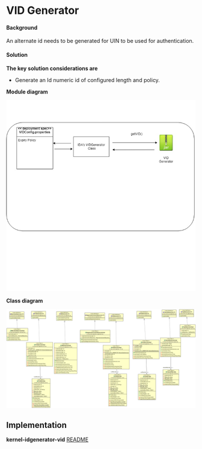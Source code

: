 ﻿# VID Generator

#### Background

An alternate id needs to be generated for UIN to be used for authentication.

#### Solution



**The key solution considerations are**


- Generate an Id numeric id of configured length and policy. 

**Module diagram**



![Module Diagram](_images/kernel-idgenerator-vid.jpg)



**Class diagram**



![Class Diagram](_images/kernel-idgenerator-cd.png)


## Implementation


**kernel-idgenerator-vid** [README](../../../kernel/kernel-idgenerator-vid/README.md)


